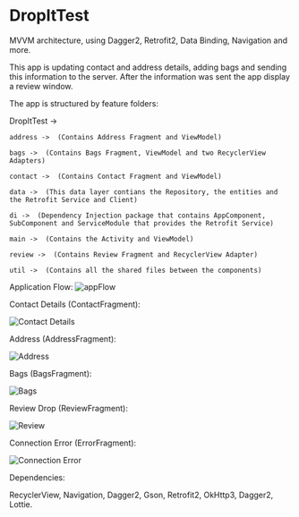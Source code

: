 # DropItTest
MVVM architecture, using Dagger2, Retrofit2, Data Binding, Navigation and more.

This app is updating contact and address details, adding bags and sending this information to the server. 
After the information was sent the app display a review window.

The app is structured by feature folders:

DropItTest ->

    address ->  (Contains Address Fragment and ViewModel)
    
    bags ->  (Contains Bags Fragment, ViewModel and two RecyclerView Adapters) 
    
    contact ->  (Contains Contact Fragment and ViewModel)
    
    data ->  (This data layer contians the Repository, the entities and the Retrofit Service and Client)
    
    di ->  (Dependency Injection package that contains AppComponent, SubComponent and ServiceModule that provides the Retrofit Service)
    
    main ->  (Contains the Activity and ViewModel)
    
    review ->  (Contains Review Fragment and RecyclerView Adapter)
    
    util ->  (Contains all the shared files between the components)

Application Flow:
![appFlow](https://user-images.githubusercontent.com/41877281/73127159-fa145d80-3fc4-11ea-8744-d60fa07e3c1b.png)

Contact Details (ContactFragment):

![Contact Details](https://user-images.githubusercontent.com/41877281/73127251-33010200-3fc6-11ea-818d-0e8be8268126.png)

Address (AddressFragment):

![Address](https://user-images.githubusercontent.com/41877281/73127276-a3a81e80-3fc6-11ea-880d-4dfa5e0297e3.png)

Bags (BagsFragment):

![Bags](https://user-images.githubusercontent.com/41877281/73127281-b589c180-3fc6-11ea-88f2-a1299cced927.png)

Review Drop (ReviewFragment):

![Review](https://user-images.githubusercontent.com/41877281/73127285-c33f4700-3fc6-11ea-880e-7dc4db9b1178.png)

Connection Error (ErrorFragment):

![Connection Error](https://user-images.githubusercontent.com/41877281/73127301-d3efbd00-3fc6-11ea-80ca-039ae5810365.png)

Dependencies:

RecyclerView, Navigation, Dagger2, Gson, Retrofit2, OkHttp3, Dagger2, Lottie.
